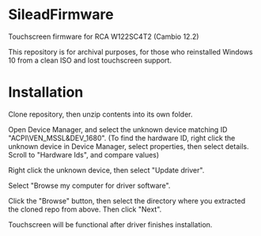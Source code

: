 # SileadFirmware
Touchscreen firmware for RCA W122SC4T2 (Cambio 12.2)

This repository is for archival purposes, for those who reinstalled Windows 10 from a clean ISO and lost touchscreen support. 

# Installation
Clone repository, then unzip contents into its own folder.

Open Device Manager, and select the unknown device matching ID "ACPI\VEN_MSSL&DEV_1680".
(To find the hardware ID, right click the unknown device in Device Manager, select properties, then select details. 
Scroll to "Hardware Ids", and compare values)

Right click the unknown device, then select "Update driver".


Select "Browse my computer for driver software".

Click the "Browse" button, then select the directory where you extracted the cloned repo from above. Then click "Next".

Touchscreen will be functional after driver finishes installation. 
